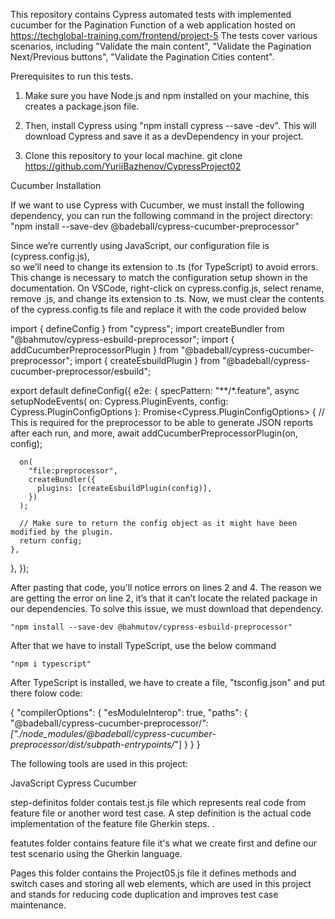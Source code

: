 

This repository contains Cypress automated tests with implemented cucumber for the Pagination Function of a web application hosted on https://techglobal-training.com/frontend/project-5 The tests cover various scenarios, including "Validate the main content", "Validate the Pagination Next/Previous buttons", "Validate the Pagination Cities content". 

Prerequisites to run this tests.

1. Make sure you have Node.js and npm installed on your machine, this creates a package.json file.

2. Then, install Cypress using "npm install cypress --save -dev". This will download Cypress and save it as a devDependency in your project.

3. Clone this repository to your local machine. git clone https://github.com/YuriiBazhenov/CypressProject02

Cucumber Installation

If we want to use Cypress with Cucumber, we must install the following 
dependency, you can run the following command in the project 
directory:
  "npm install --save-dev  @badeball/cypress-cucumber-preprocessor"


Since we’re currently using JavaScript, our configuration file is (cypress.config.js),  
so we’ll need to change its extension to .ts (for TypeScript) to avoid errors. This 
change is necessary to match the configuration setup shown in the documentation.
On VSCode, right-click on cypress.config.js, select rename, remove .js, and change 
its extension to .ts. Now, we must clear the contents of the cypress.config.ts file and replace it with the code 
provided below 

import { defineConfig } from "cypress";
import createBundler from "@bahmutov/cypress-esbuild-preprocessor";
import { addCucumberPreprocessorPlugin } from "@badeball/cypress-cucumber-preprocessor";
import { createEsbuildPlugin } from "@badeball/cypress-cucumber-preprocessor/esbuild";

export default defineConfig({
  e2e: {
    specPattern: "**/*.feature",
    async setupNodeEvents(
      on: Cypress.PluginEvents,
      config: Cypress.PluginConfigOptions
    ): Promise<Cypress.PluginConfigOptions> {
      // This is required for the preprocessor to be able to generate JSON reports after each run, and more,
      await addCucumberPreprocessorPlugin(on, config);

      on(
        "file:preprocessor",
        createBundler({
          plugins: [createEsbuildPlugin(config)],
        })
      );

      // Make sure to return the config object as it might have been modified by the plugin.
      return config;
    },
  },
});

After pasting that code, you'll notice errors on lines 2 and 4. The reason 
we are getting the error on line 2, it’s that it can’t locate the related package in our 
dependencies. To solve this issue, we must download that dependency.

    "npm install --save-dev @bahmutov/cypress-esbuild-preprocessor"

After that we have to install TypeScript, use the below command

    "npm i typescript"

After TypeScript is installed, we have to create a file, "tsconfig.json" and put there folow code:

{
    "compilerOptions": {
        "esModuleInterop": true,
      "paths": {
        "@badeball/cypress-cucumber-preprocessor/*": ["./node_modules/@badeball/cypress-cucumber-preprocessor/dist/subpath-entrypoints/*"]
      }
    }
  }


The following tools are used in this project:

JavaScript
Cypress
Cucumber

step-definitos folder contais test.js file which represents real code from feature file or another word test case.
A step definition is the actual code implementation of the feature file Gherkin steps. .

featutes folder contains feature file it's what we create first and define our test scenario using the Gherkin language.

Pages this folder contains the Project05.js file it defines methods and switch cases and storing all web elements, which are used in this project and stands for reducing code duplication and improves test case maintenance.